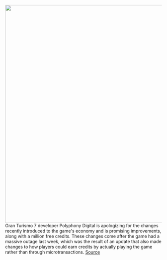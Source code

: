 <img src='https://cdn.vox-cdn.com/thumbor/Ont1VsX9cLSxxNV6vCDPgqqqGJc=/0x0:3240x2160/1200x800/filters:focal(1226x872:1744x1390)/cdn.vox-cdn.com/uploads/chorus_image/image/70672730/Gran_Turismo__7_20220223165350.0.jpg' width='700px' /><br/>
Gran Turismo 7 developer Polyphony Digital is apologizing for the changes recently introduced to the game's economy and is promising improvements, along with a million free credits. These changes come after the game had a massive outage last week, which was the result of an update that also made changes to how players could earn credits by actually playing the game rather than through microtransactions.
<a href='https://www.theverge.com/2022/3/25/22996282/gran-turismo-7-polyphony-digital-grind-credits-changes-sell-cars-endurance'> Source <a/>